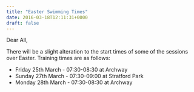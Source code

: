 ```yaml
---
title: "Easter Swimming Times"
date: 2016-03-18T12:11:31+0000
draft: false
---
```

Dear All,

There will be a slight alteration to the start times of some of the sessions over Easter. Training times are as follows:

- Friday 25th March - 07:30-08:30 at Archway
- Sunday 27th March - 07:30-09:00 at Stratford Park
- Monday 28th March - 07:30-08:30 at Archway

